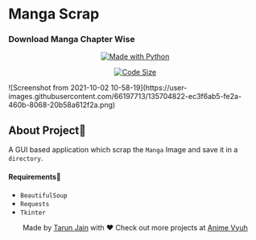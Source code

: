 # Manga Scrap
<h3>Download Manga Chapter Wise</h3>

<p align="center">
<a href="https://www.python.org/">
    <img src="http://ForTheBadge.com/images/badges/made-with-python.svg" alt="Made with Python" />
</a>
</p>
<p align="center">
<a href="https://github.com/lucifertrj/manga-scrap/">
    <img src="https://img.shields.io/github/languages/code-size//lucifertrj/manga-scrap/" alt="Code Size" />
</a>
</p>![Screenshot from 2021-10-02 10-58-19](https://user-images.githubusercontent.com/66197713/135704822-ec3f6ab5-fe2a-460b-8068-20b58a612f2a.png)


## About Project🚀

A GUI based application which scrap the `Manga` Image and save it in a `directory`. 

#### Requirements📓

- `BeautifulSoup`
- `Requests`
- `Tkinter`

<p align="center">
  Made by <a href="https://buymeacoffee.com/trjtarun">Tarun Jain</a> with ❤
  Check out more projects at <a href="https://animevyuh.org/blog">Anime Vyuh </a>
</p>
